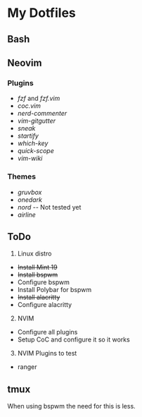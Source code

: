 # My Dotfiles

## Bash

## Neovim

### Plugins
  * _fzf_ and _fzf.vim_
  * _coc.vim_
  * _nerd-commenter_
  * _vim-gitgutter_
  * _sneak_
  * _startify_
  * _which-key_
  * _quick-scope_
  * _vim-wiki_
  
### Themes
  * _gruvbox_
  * _onedark_
  * _nord_  -- Not tested yet
  * _airline_
  
## ToDo
1. Linux distro
* ~~Install Mint 19~~
* ~~Install bspwm~~
* Configure bspwm
* Install Polybar for bspwm
* ~~Install alacritty~~
* Configure alacritty
2. NVIM
* Configure all plugins
* Setup CoC and configure it so it works
3. NVIM Plugins to test
* ranger


## tmux
 When using bspwm the need for this is less.

